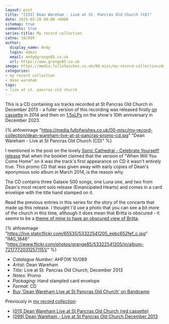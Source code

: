 ```yaml
---
layout: post
title: "[233] Dean Wareham - Live at St. Pancras Old Church (CD)"
date: 2025-03-20 00:00 +0000
sitemap: true
comments: true
series-title: My record collection
catno: 10/089
author:
  display_name: Andy
  login: admin
  email: andy@grange85.co.uk
  url: https://www.grange85.co.uk
image: https://media.fullofwishes.co.uk/00-misc/my-record-collection/dean-wareham-live-at-st-pancras-promo-cd.jpg
categories:
- my record collection
- dean wareham
tags:
- live at st. pancras old church
---
```

This is a CD containing six tracks recorded at St Pancras Old Church in December 2013 - a fuller version of this recording was released firstly [on cassette](/2023/02/23/my-record-collection-011-dean-wareham-live-at-st-pancras-old-church-red-cassette/) in 2014 and then on [1.5xLPs](/2023/12/16/my-record-collection-recent-acquisition-04-dean-wareham-live-at-st-pancras-old-church-december-2013/) on the show's 10th anniversary in December 2023.

{% ahfowimage "https://media.fullofwishes.co.uk/00-misc/my-record-collection/dean-wareham-live-at-st-pancras-promo-cd.jpg" "Dean Wareham - Live at St Pancras Old Church (CD)" %}

I mentioned in the post on the lovely [Sonic Cathedral - Celebrate Yourself! release](/2024/12/06/my-record-collection-r12-various-artists-celebrate-yourself/) that when the booklet claimed that the version of "When Will You Come Home" on it was the track's first appearance on CD it wasn't entirely true.  This promo CD that was given away with early copies of Dean's eponymous solo album in March 2014, is the reason why.

The CD contains three Galaxie 500 songs, one Luna one, and two from Dean's most recent solo release (Emancipated Hearts) and comes in a card envelope with the title hand stamped on it.

Read the previous entries in this series for the story of the concerts that made up this release. I thought I'd use a photo that you can see a bit more of the church in this time, although it does mean that Britta is obscured - it seems to be a [theme of mine to have an obscured view of Britta](/2024/11/18/video-dean-britta-and-cheval-sombre-in-london-in-2009/).

{% ahfowimage "https://live.staticflickr.com/65535/53322541205_eebc652fef_c.jpg" "IMG_1846" "https://www.flickr.com/photos/grange85/53322541205/in/album-72177720312571151/" %}

 - *Catalogue Number:* AHFOW 10/089
 - *Artist:* Dean Wareham
 - *Title:* Live at St. Pancras Old Church, December 2013
 - *Notes:* Promo
 - *Packaging:* Hand stampled card envelope
 - *Format:* CD
 - [Buy 'Dean Wareham Live at St Pancras Old Church' on Bandcamp](https://deanwareham.bandcamp.com/album/live-at-st-pancras-old-church-london-december-2013?label=119859815&tab=music&filter_band=3194026583)

Previously in [my record collection](/category/my-record-collection):
 - [\[011\] Dean Wareham Live at St Pancras Old Church (red cassette)](/2023/02/23/my-record-collection-011-dean-wareham-live-at-st-pancras-old-church-red-cassette/)
 - [\[099\] Dean Wareham - Live at St Pancras Old Church December 2013](/2023/12/16/my-record-collection-recent-acquisition-04-dean-wareham-live-at-st-pancras-old-church-december-2013/)

